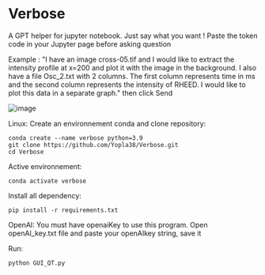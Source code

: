 # Verbose
A GPT helper for jupyter notebook.
Just say what you want !
Paste the token code in your Jupyter page before asking question

Example : "I have an image cross-05.tif and I would like to extract the intensity profile at x=200 and plot it with the image in the background. I also have a file Osc_2.txt with 2 columns. The first column represents time in ms and the second column represents the intensity of RHEED. I would like to plot this data in a separate graph." then click Send

![image](https://github.com/Yopla38/Verbose/assets/70442829/cad5a198-763b-4d6f-bebf-07480e21afd2)


Linux:
Create an environnement conda and clone repository:
```
conda create --name verbose python=3.9
git clone https://github.com/Yopla38/Verbose.git
cd Verbose
```

Active environnement:
```
conda activate verbose
```

Install all dependency:
```
pip install -r requirements.txt
```

OpenAI:
You must have openaiKey to use this program. 
Open openAI_key.txt file and paste your openAIkey string, save it

Run:
```
python GUI_QT.py
```
